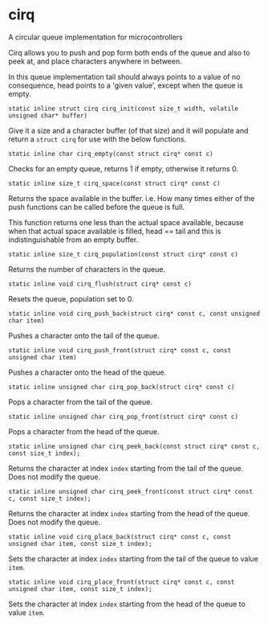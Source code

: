 # cirq #

A circular queue implementation for microcontrollers

Cirq allows you to push and pop form both ends of the queue and also to peek at,
and place characters anywhere in between.

In this queue implementation tail should always points to a value of no
consequence, head points to a 'given value', except when the queue is empty.

`static inline struct cirq cirq_init(const size_t width,
    volatile unsigned char* buffer)`

Give it a size and a character buffer (of that size) and it will populate and
return a `struct cirq` for use with the below functions.

`static inline char cirq_empty(const struct cirq* const c)`

Checks for an empty queue, returns 1 if empty, otherwise it returns 0.

`static inline size_t cirq_space(const struct cirq* const c)`

Returns the space available in the buffer. i.e. How many times either of the
push functions can be called before the queue is full.

This function returns one less than the actual space available, because
when that actual space available is filled, head == tail and this is
indistinguishable from an empty buffer.

`static inline size_t cirq_population(const struct cirq* const c)`

Returns the number of characters in the queue.

`static inline void cirq_flush(struct cirq* const c)`

Resets the queue, population set to 0.

`static inline void cirq_push_back(struct cirq* const c,
    const unsigned char item)`

Pushes a character onto the tail of the queue.

`static inline void cirq_push_front(struct cirq* const c,
    const unsigned char item)`

Pushes a character onto the head of the queue.

`static inline unsigned char cirq_pop_back(struct cirq* const c)`

Pops a character from the tail of the queue.

`static inline unsigned char cirq_pop_front(struct cirq* const c)`

Pops a character from the head of the queue.

`static inline unsigned char cirq_peek_back(const struct cirq* const c,
    const size_t index);`

Returns the character at index `index` starting from the tail of the queue. Does
not modify the queue.

`static inline unsigned char cirq_peek_front(const struct cirq* const c,
    const size_t index);`

Returns the character at index `index` starting from the head of the queue. Does
not modify the queue.

`static inline void cirq_place_back(struct cirq* const c,
    const unsigned char item, const size_t index);`

Sets the character at index `index` starting from the tail of the queue to value
`item`.

`static inline void cirq_place_front(struct cirq* const c,
    const unsigned char item, const size_t index);`

Sets the character at index `index` starting from the head of the queue to value
`item`.

